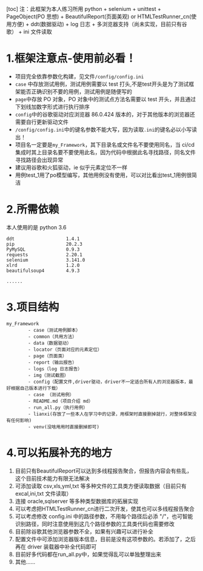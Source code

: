 [toc]
注：此框架为本人练习所用
python + selenium + unittest + PageObject(PO 思想) + BeautifulReport(页面美观) or HTMLTestRunner_cn(使用方便)  + ddt(数据驱动) + log 日志 + 多浏览器支持（尚未实现，目前只有谷歌） + ini 文件读取

# 1.框架注意点-使用前必看！
- 项目完全依靠参数化构建，见文件`/config/config.ini`
- `case` 中存放测试用例，测试用例需要以 test 打头,不是test开头是为了测试框架能否正确识别不要的用例，测试用例是随便写的
- `page`中存放 PO 对象，PO 对象中的测试点方法名需要以 test 开头，并且通过下划线加数字形式进行执行排序
- `config`中的谷歌驱动对应浏览器 86.0.424 版本的，对于其他版本的浏览器还需要自行更新驱动文件
- `/config/config.ini`中的键名参数不能大写，因为读取`.ini`的键名必以小写读出！
- 项目名一定要是`my_Framework`，其下目录名或文件名不要使用同名，当 ci/cd 集成时其上目录名要不要使用此名，因为代码中根据此名寻找路径，同名文件寻找路径会出现异常
- 建议用谷歌和火狐驱动，ie 似乎元素定位不一样
- 用例test_1用了po模型编写，其他用例没有使用，可以对比看出test_1用例很简洁

# 2.所需依赖
本人使用的是 python 3.6
```
ddt                   1.4.1
pip                   20.2.3
PyMySQL               0.9.3
requests              2.20.1
selenium              3.141.0
xlrd                  1.2.0
beautifulsoup4        4.9.3

......

```

# 3.项目结构
```
my_Framework
        - case（测试用例脚本）
        - common（共用方法）
        - data（数据驱动）
        - locator（页面对应的元素定位）
        - page（页面类）
        - report（输出报告）
        - logs（log 日志报告）
        - img（测试截图）
        - config（配置文件,driver驱动，driver不一定适合所有人的浏览器版本，最好根据自己版本进行下载）
        - case （测试用例）
        - README.md（项目介绍 md）
        - run_all.py（执行用例）
        - lianxi(存放了一些本人在学习中的记录，用框架时直接删掉就行，对整体框架没有任何影响)
        - venv(没啥用用时直接删掉即可)
```

# 4.可以拓展补充的地方
1. 目前只有BeautifulReport可以达到多线程报告聚合，但报告内容会有些乱，这个目前技术能力有限无法解决
2. 可添加读取 csv,xls,yml,txt 等多种文件的工具类方便读取数据（目前只有excal,ini,txt 文件读取）
3. 连接 oracle,sqlserver 等多种类型数据库的拓展实现
4. 可以考虑把HTMLTestRunner_cn进行二次开发，使其也可以多线程报告聚合
5. 可以考虑修改 config.ini 中的路径参数，不用每个路径后必添 "/"，也可智能识别路径，同时注意使用到这几个路径参数的工具类代码也需要修改
6. 目前除谷歌其他浏览器参数不全，如果有兴趣可以进行补全
7. 配置文件中可添加浏览器版本信息，目前是没有这项参数的。若添加了，之后再在 driver 装载器中补全代码即可
8. 目前好多代码都在run_all.py中，如果觉得乱可以单独整理出来
9. 其他......



